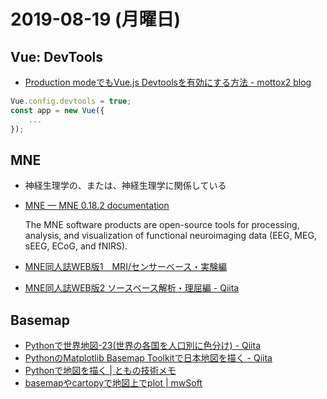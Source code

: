 # 2019-08-19 (月曜日)

## Vue: DevTools

- [Production modeでもVue.js Devtoolsを有効にする方法 - mottox2 blog](https://mottox2.com/posts/344)

~~~js
Vue.config.devtools = true;
const app = new Vue({
    ...
});
~~~

## MNE

- 神経生理学の、または、神経生理学に関係している
- [MNE — MNE 0.18.2 documentation](https://martinos.org/mne/stable/index.html)

    The MNE software products are open-source tools for processing, analysis,
    and visualization of functional neuroimaging data 
    (EEG, MEG, sEEG, ECoG, and fNIRS).

- [MNE同人誌WEB版1　MRI/センサーベース・実験編](https://qiita.com/uesseu/items/c26af014320360a9fb77)
- [MNE同人誌WEB版2 ソースベース解析・理屈編 - Qiita](https://qiita.com/uesseu/items/55f9153d34893c099944)

## Basemap

- [Pythonで世界地図-23(世界の各国を人口別に色分け) - Qiita](https://qiita.com/ty21ky/items/4082b072521f89165f64)
- [PythonのMatplotlib Basemap Toolkitで日本地図を描く - Qiita](https://qiita.com/jh_0606/items/02b28795adb748d90a4f)
- [Pythonで地図を描く | ともの技術メモ](https://tomono.tokyo/2015/02/18/5434/)
- [basemapやcartopyで地図上でplot | mwSoft](http://www.mwsoft.jp/programming/numpy/plot_map.html)
